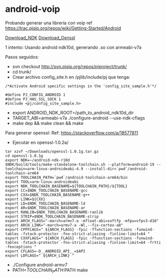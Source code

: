 # android-voip
Probando generar una librería con voip 
ref https://trac.pjsip.org/repos/wiki/Getting-Started/Android

[Download_NDK](http://pnsurez.blogspot.com.ar/2015/07/download-android-ndk-tools.html)
[Download_Oenssl](https://www.openssl.org/source/openssl-1.0.2a.tar.gz)

1 intento:
Usando android ndk10d, generando .so con armeabi-v7a

Pasos seguidos:
- svn checkout http://svn.pjsip.org/repos/pjproject/trunk/
- cd trunk/
- Crear archivo config_site.h en /pjlib/include/pj que tenga:
```
/*Activate Android specific settings in the 'config_site_sample.h'*/

#define PJ_CONFIG_ANDROID 1
#define PJ_HAS_SSL_SOCK 1
#include <pj/config_site_sample.h>
```
- export ANDROID_NDK_ROOT=/path_to_android_ndk10d_dir
- TARGET_ABI=armeabi-v7a ./configure-android --use-ndk-cflags
- make dep && make clean && make

Para generar openssl:
Ref: https://stackoverflow.com/a/18577811
- Ejecutar en openssl-1.0.2a/
```
tar xzvf ~/Downloads/openssl-1.0.1g.tar.gz
cd openssl-1.0.1g
export NDK=~/android-ndk-r10d
$NDK/build/tools/make-standalone-toolchain.sh --platform=android-19 --toolchain=arm-linux-androideabi-4.9 --install-dir=`pwd`/android-toolchain-arm64
export TOOLCHAIN_PATH=`pwd`/android-toolchain-arm64/bin
export TOOL=arm-linux-androideabi
export NDK_TOOLCHAIN_BASENAME=${TOOLCHAIN_PATH}/${TOOL}
export CC=$NDK_TOOLCHAIN_BASENAME-gcc
export CXX=$NDK_TOOLCHAIN_BASENAME-g++
export LINK=${CXX}
export LD=$NDK_TOOLCHAIN_BASENAME-ld
export AR=$NDK_TOOLCHAIN_BASENAME-ar
export RANLIB=$NDK_TOOLCHAIN_BASENAME-ranlib
export STRIP=$NDK_TOOLCHAIN_BASENAME-strip
export ARCH_FLAGS="-march=armv7-a -mfloat-abi=softfp -mfpu=vfpv3-d16"
export ARCH_LINK="-march=armv7-a -Wl,--fix-cortex-a8"
export CPPFLAGS=" ${ARCH_FLAGS} -fpic -ffunction-sections -funwind-tables -fstack-protector -fno-strict-aliasing -finline-limit=64 "
export CXXFLAGS=" ${ARCH_FLAGS} -fpic -ffunction-sections -funwind-tables -fstack-protector -fno-strict-aliasing -finline-limit=64 -frtti -fexceptions "
export CFLAGS=-D__ANDROID_API__=$API
export LDFLAGS=" ${ARCH_LINK} "
```
- ./Configure android-armv7
- PATH=$TOOLCHAIN_PATH:$PATH make

